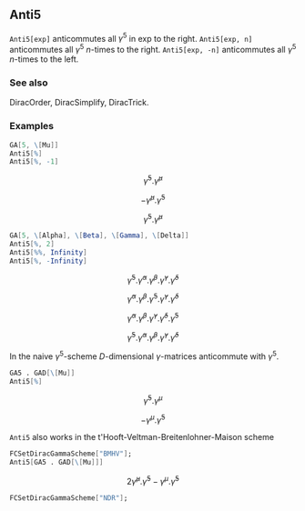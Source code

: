 ##  Anti5 

`Anti5[exp]` anticommutes all $\gamma^5$ in exp to the right. `Anti5[exp, n]` anticommutes all $\gamma^5$ $n$-times to the right. `Anti5[exp, -n]` anticommutes all $\gamma^5$ $n$-times to the left.

###  See also 

DiracOrder, DiracSimplify, DiracTrick.

###  Examples 

```mathematica
GA[5, \[Mu]] 
Anti5[%]
Anti5[%, -1]
```

$$\bar{\gamma }^5.\bar{\gamma }^{\mu }$$

$$-\bar{\gamma }^{\mu }.\bar{\gamma }^5$$

$$\bar{\gamma }^5.\bar{\gamma }^{\mu }$$

```mathematica
GA[5, \[Alpha], \[Beta], \[Gamma], \[Delta]]
Anti5[%, 2]
Anti5[%%, Infinity]
Anti5[%, -Infinity]
```

$$\bar{\gamma }^5.\bar{\gamma }^{\alpha }.\bar{\gamma }^{\beta }.\bar{\gamma }^{\gamma }.\bar{\gamma }^{\delta }$$

$$\bar{\gamma }^{\alpha }.\bar{\gamma }^{\beta }.\bar{\gamma }^5.\bar{\gamma }^{\gamma }.\bar{\gamma }^{\delta }$$

$$\bar{\gamma }^{\alpha }.\bar{\gamma }^{\beta }.\bar{\gamma }^{\gamma }.\bar{\gamma }^{\delta }.\bar{\gamma }^5$$

$$\bar{\gamma }^5.\bar{\gamma }^{\alpha }.\bar{\gamma }^{\beta }.\bar{\gamma }^{\gamma }.\bar{\gamma }^{\delta }$$

In the naive $\gamma^5$-scheme $D$-dimensional $\gamma$-matrices anticommute with $\gamma^5$.

```mathematica
GA5 . GAD[\[Mu]]
Anti5[%]
```

$$\bar{\gamma }^5.\gamma ^{\mu }$$

$$-\gamma ^{\mu }.\bar{\gamma }^5$$

`Anti5` also works in the t'Hooft-Veltman-Breitenlohner-Maison scheme

```mathematica
FCSetDiracGammaScheme["BMHV"];
Anti5[GA5 . GAD[\[Mu]]]
```

$$2 \hat{\gamma }^{\mu }.\bar{\gamma }^5-\gamma ^{\mu }.\bar{\gamma }^5$$

```mathematica
FCSetDiracGammaScheme["NDR"];
```